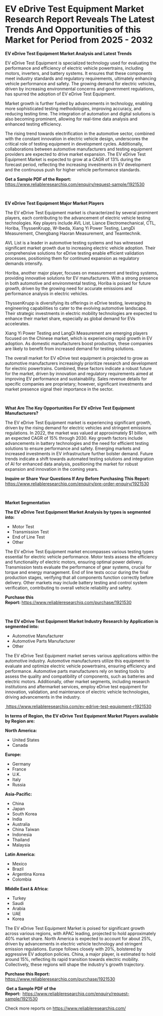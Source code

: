 <p><h1>EV eDrive Test Equipment Market Research Report Reveals The Latest Trends And Opportunities of this Market for Period from 2025 - 2032</h1></p><p><strong>EV eDrive Test Equipment Market Analysis and Latest Trends</strong></p>
<p><p>EV eDrive Test Equipment is specialized technology used for evaluating the performance and efficiency of electric vehicle powertrains, including motors, inverters, and battery systems. It ensures that these components meet industry standards and regulatory requirements, ultimately enhancing vehicle performance and safety. The growing demand for electric vehicles, driven by increasing environmental concerns and government regulations, has spurred the adoption of EV eDrive Test Equipment. </p><p>Market growth is further fueled by advancements in technology, enabling more sophisticated testing methodologies, improving accuracy, and reducing testing time. The integration of automation and digital solutions is also becoming prominent, allowing for real-time data analysis and enhanced testing efficiency. </p><p>The rising trend towards electrification in the automotive sector, combined with the constant innovation in electric vehicle design, underscores the critical role of testing equipment in development cycles. Additionally, collaborations between automotive manufacturers and testing equipment providers are expected to drive market expansion. The EV eDrive Test Equipment Market is expected to grow at a CAGR of 13% during the forecast period, reflecting the increasing investments in EV development and the continuous push for higher vehicle performance standards.</p></p>
<p><strong>Get a Sample PDF of the Report:&nbsp;</strong> <a href="https://www.reliableresearchiq.com/enquiry/request-sample/1921530?utm_campaign=2325&utm_medium=2&utm_source=Github&utm_content=ia&utm_term=31032025&utm_id=ev-edrive-test-equipment">https://www.reliableresearchiq.com/enquiry/request-sample/1921530</a></p>
<p>&nbsp;</p>
<p><strong>EV eDrive Test Equipment Major Market Players</strong></p>
<p><p>The EV eDrive Test Equipment market is characterized by several prominent players, each contributing to the advancement of electric vehicle testing technologies. Key players include AVL List, Liance Electromechanical, CTL, Horiba, ThyssenKrupp, W-Ibeda, Xiang Yi Power Testing, LangDi Measurement, Chengbang Haoran Measurement, and Teamtechnik.</p><p>AVL List is a leader in automotive testing systems and has witnessed significant market growth due to increasing electric vehicle adoption. Their comprehensive solutions for eDrive testing enable efficient validation processes, positioning them for continued expansion as regulatory demands intensify.</p><p>Horiba, another major player, focuses on measurement and testing systems, providing innovative solutions for EV manufacturers. With a strong presence in both automotive and environmental testing, Horiba is poised for future growth, driven by the growing need for accurate emissions and performance analysis in electric vehicles.</p><p>ThyssenKrupp is diversifying its offerings in eDrive testing, leveraging its engineering capabilities to cater to the evolving automotive landscape. Their strategic investments in electric mobility technologies are expected to enhance their market share, especially as global demand for EVs accelerates.</p><p>Xiang Yi Power Testing and LangDi Measurement are emerging players focused on the Chinese market, which is experiencing rapid growth in EV adoption. As domestic manufacturers boost production, these companies are likely to benefit from increased demand for testing solutions.</p><p>The overall market for EV eDrive test equipment is projected to grow as automotive manufacturers increasingly prioritize research and development for electric powertrains. Combined, these factors indicate a robust future for the market, driven by innovation and regulatory requirements aimed at improving EV performance and sustainability. Sales revenue details for specific companies are proprietary; however, significant investments and market presence signal their importance in the sector.</p></p>
<p>&nbsp;</p>
<p><strong>What Are The Key Opportunities For EV eDrive Test Equipment Manufacturers?</strong></p>
<p><p>The EV eDrive Test Equipment market is experiencing significant growth, driven by the rising demand for electric vehicles and stringent emissions regulations. In 2022, the market was valued at approximately $1 billion, with an expected CAGR of 15% through 2030. Key growth factors include advancements in battery technologies and the need for efficient testing solutions to ensure performance and safety. Emerging markets and increased investments in EV infrastructure further bolster demand. Future trends indicate a shift towards automated testing solutions and integration of AI for enhanced data analysis, positioning the market for robust expansion and innovation in the coming years.</p></p>
<p><strong>Inquire or Share Your Questions If Any Before Purchasing This Report:</strong> <a href="https://www.reliableresearchiq.com/enquiry/pre-order-enquiry/1921530?utm_campaign=2325&utm_medium=2&utm_source=Github&utm_content=ia&utm_term=31032025&utm_id=ev-edrive-test-equipment">https://www.reliableresearchiq.com/enquiry/pre-order-enquiry/1921530</a></p>
<p>&nbsp;</p>
<p><strong>Market Segmentation</strong></p>
<p><strong>The EV eDrive Test Equipment Market Analysis by types is segmented into:</strong></p>
<p><ul><li>Motor Test</li><li>Transmission Test</li><li>End of Line Test</li><li>Other</li></ul></p>
<p><p>The EV eDrive Test Equipment market encompasses various testing types essential for electric vehicle performance. Motor tests assess the efficiency and functionality of electric motors, ensuring optimal power delivery. Transmission tests evaluate the performance of gear systems, crucial for torque and energy management. End of line tests occur during the final production stages, verifying that all components function correctly before delivery. Other markets may include battery testing and control system verification, contributing to overall vehicle reliability and safety.</p></p>
<p><strong>Purchase this Report:&nbsp;</strong><a href="https://www.reliableresearchiq.com/purchase/1921530?utm_campaign=2325&utm_medium=2&utm_source=Github&utm_content=ia&utm_term=31032025&utm_id=ev-edrive-test-equipment">https://www.reliableresearchiq.com/purchase/1921530</a></p>
<p>&nbsp;</p>
<p><strong>The EV eDrive Test Equipment Market Industry Research by Application is segmented into:</strong></p>
<p><ul><li>Automotive Manufacturer</li><li>Automotive Parts Manufacturer</li><li>Other</li></ul></p>
<p><p>The EV eDrive Test Equipment market serves various applications within the automotive industry. Automotive manufacturers utilize this equipment to evaluate and optimize electric vehicle powertrains, ensuring efficiency and performance. Automotive parts manufacturers rely on testing tools to assess the quality and compatibility of components, such as batteries and electric motors. Additionally, other market segments, including research institutions and aftermarket services, employ eDrive test equipment for innovation, validation, and maintenance of electric vehicle technologies, driving advancements in the industry.</p></p>
<p><a href="https://www.reliableresearchiq.com/ev-edrive-test-equipment-r1921530?utm_campaign=2325&utm_medium=2&utm_source=Github&utm_content=ia&utm_term=31032025&utm_id=ev-edrive-test-equipment">&nbsp;https://www.reliableresearchiq.com/ev-edrive-test-equipment-r1921530</a></p>
<p><strong>In terms of Region, the EV eDrive Test Equipment Market Players available by Region are:</strong></p>
<p>
    <p> <strong> North America: </strong>
        <ul>
            <li>United States</li>
            <li>Canada</li>
        </ul>
        </p> 
    <p> <strong> Europe: </strong>
        <ul>
            <li>Germany</li>
            <li>France</li>
            <li>U.K.</li>
            <li>Italy</li>
            <li>Russia</li>
        </ul>
        </p> 
    <p> <strong> Asia-Pacific: </strong>
        <ul>
            <li>China</li>
            <li>Japan</li>
            <li>South Korea</li>
            <li>India</li>
            <li>Australia</li>
            <li>China Taiwan</li>
            <li>Indonesia</li>
            <li>Thailand</li>
            <li>Malaysia</li>
        </ul>
        </p> 
    <p> <strong> Latin America: </strong>
        <ul>
            <li>Mexico</li>
            <li>Brazil</li>
            <li>Argentina Korea</li>
            <li>Colombia</li>
        </ul>
        </p> 
    <p> <strong> Middle East & Africa: </strong>
        <ul>
            <li>Turkey</li>
            <li>Saudi</li>
            <li>Arabia</li>
            <li>UAE</li>
            <li>Korea</li>
        </ul>
    </p>
    </p>
<p><p>The EV eDrive Test Equipment Market is poised for significant growth across various regions, with APAC leading, projected to hold approximately 40% market share. North America is expected to account for about 25%, driven by advancements in electric vehicle technology and stringent emission regulations. Europe follows closely with 20%, bolstered by aggressive EV adoption policies. China, a major player, is estimated to hold around 15%, reflecting its rapid transition towards electric mobility. Collectively, these regions will shape the industry's growth trajectory.</p></p>
<p><strong>Purchase this Report: </strong><a href="https://www.reliableresearchiq.com/purchase/1921530?utm_campaign=2325&utm_medium=2&utm_source=Github&utm_content=ia&utm_term=31032025&utm_id=ev-edrive-test-equipment">https://www.reliableresearchiq.com/purchase/1921530</a></p>
<p>&nbsp;<strong>Get a Sample PDF of the Report:&nbsp;&nbsp;</strong><a href="https://www.reliableresearchiq.com/enquiry/request-sample/1921530?utm_campaign=2325&utm_medium=2&utm_source=Github&utm_content=ia&utm_term=31032025&utm_id=ev-edrive-test-equipment">https://www.reliableresearchiq.com/enquiry/request-sample/1921530</a></p>
<p><strong></strong></p>
<p>Check more reports on <a href="https://www.reliableresearchiq.com/?utm_campaign=2325&utm_medium=2&utm_source=Github&utm_content=ia&utm_term=31032025&utm_id=ev-edrive-test-equipment">https://www.reliableresearchiq.com/</a></p>
